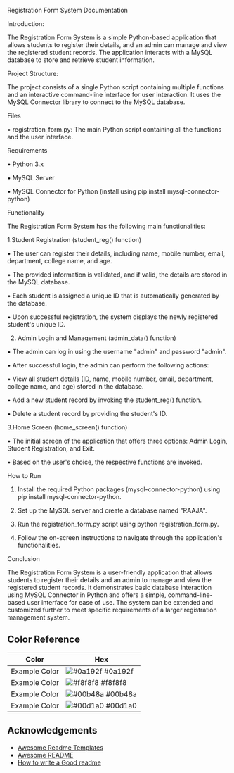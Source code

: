 Registration Form System Documentation

Introduction:

The Registration Form System is a simple Python-based application that allows students to register their details, and an admin can manage and view the registered student records. The application interacts with a MySQL database to store and retrieve student information.

Project Structure:

The project consists of a single Python script containing multiple functions and an interactive command-line interface for user interaction. It uses the MySQL Connector library to connect to the MySQL database.

Files

•   registration_form.py: The main Python script containing all the functions and the user interface.

Requirements

•   Python 3.x

•   MySQL Server

•   MySQL Connector for Python (install using pip install mysql-connector-python)

Functionality

The Registration Form System has the following main functionalities:

1.Student Registration (student_reg() function)

•   The user can register their details, including name, mobile number, email, department, college name, and age.

•   The provided information is validated, and if valid, the details are stored in the MySQL database.

•   Each student is assigned a unique ID that is automatically generated by the database.

•   Upon successful registration, the system displays the newly registered student's unique ID.

2. Admin Login and Management (admin_data() function)

•   The admin can log in using the username "admin" and password "admin".

•   After successful login, the admin can perform the following actions:

•   View all student details (ID, name, mobile number, email, department, college name, and age) stored in the database.

•   Add a new student record by invoking the student_reg() function.

•   Delete a student record by providing the student's ID.


3.Home Screen (home_screen() function)

•   The initial screen of the application that offers three options: Admin Login, Student Registration, and Exit.

•   Based on the user's choice, the respective functions are invoked.

How to Run

1.  Install the required Python packages (mysql-connector-python) using pip install mysql-connector-python.

2.  Set up the MySQL server and create a database named "RAAJA".

3.  Run the registration_form.py script using python registration_form.py.

4.  Follow the on-screen instructions to navigate through the application's functionalities.

Conclusion

The Registration Form System is a user-friendly application that allows students to register their details and an admin to manage and view the registered student records. It demonstrates basic database interaction using MySQL Connector in Python and offers a simple, command-line-based user interface for ease of use. The system can be extended and customized further to meet specific requirements of a larger registration management system.

## Color Reference

| Color             | Hex                                                                |
| ----------------- | ------------------------------------------------------------------ |
| Example Color | ![#0a192f](https://via.placeholder.com/10/0a192f?text=+) #0a192f |
| Example Color | ![#f8f8f8](https://via.placeholder.com/10/f8f8f8?text=+) #f8f8f8 |
| Example Color | ![#00b48a](https://via.placeholder.com/10/00b48a?text=+) #00b48a |
| Example Color | ![#00d1a0](https://via.placeholder.com/10/00b48a?text=+) #00d1a0 |


## Acknowledgements

 - [Awesome Readme Templates](https://awesomeopensource.com/project/elangosundar/awesome-README-templates)
 - [Awesome README](https://github.com/matiassingers/awesome-readme)
 - [How to write a Good readme](https://bulldogjob.com/news/449-how-to-write-a-good-readme-for-your-github-project)

